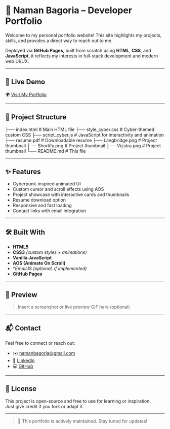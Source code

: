 # 🚀 Naman Bagoria – Developer Portfolio

Welcome to my personal portfolio website! This site highlights my projects, skills, and provides a direct way to reach out to me.

Deployed via **GitHub Pages**, built from scratch using **HTML**, **CSS**, and **JavaScript**, it reflects my interests in full-stack development and modern web UI/UX.

---

## 🔗 Live Demo

🌍 [Visit My Portfolio](https://Naman-Bagoria17.github.io)

---

## 📁 Project Structure

├── index.html # Main HTML file
├── style_cyber.css # Cyber-themed custom CSS
├── script_cyber.js # JavaScript for interactivity and animation
├── resume.pdf # Downloadable resume
├── Langbridge.png # Project thumbnail
├── Shortify.png # Project thumbnail
├── Vizstra.png # Project thumbnail
└── README.md # This file


---

## ✨ Features

- Cyberpunk-inspired animated UI  
- Custom cursor and scroll effects using AOS  
- Project showcase with interactive cards and thumbnails  
- Resume download option  
- Responsive and fast loading  
- Contact links with email integration

---

## 🛠 Built With

- **HTML5**  
- **CSS3** *(custom styles + animations)*  
- **Vanilla JavaScript**  
- **AOS (Animate On Scroll)**  
- **EmailJS (optional, if implemented)*  
- **GitHub Pages**

---

## 📸 Preview

> Insert a screenshot or live preview GIF here (optional)

---

## 📬 Contact

Feel free to connect or reach out:

- ✉️ namanbagoria@gmail.com  
- 💼 [LinkedIn](https://www.linkedin.com/in/naman-bagoria)   
- 💻 [GitHub](https://github.com/Naman-Bagoria17)

---

## 📄 License

This project is open-source and free to use for learning or inspiration.  
Just give credit if you fork or adapt it.

---

> 🚧 This portfolio is actively maintained. Stay tuned for updates!
